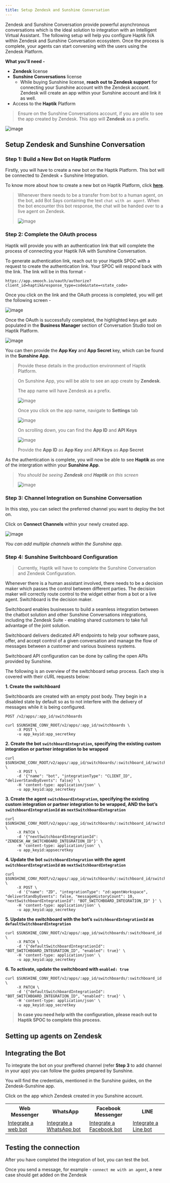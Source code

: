 ```yaml
---
title: Setup Zendesk and Sunshine Conversation
---
```


Zendesk and Sunshine Conversation provide powerful asynchronous conversations which is the ideal solution to integration with an Intelligent Virtual Assistant.
The following setup will help you configure Haptik IVA within Zendesk and Sunshine Conversation ecosystem. Once the process is complete, your agents can start conversing with the users using the Zendesk Platform.

**What you'll need -** 
* **Zendesk** license
* **Sunshine Conversations** license
  * While buying Sunshine license, **reach out to Zendesk support** for connecting your Sunshine account with the Zendesk account. Zendesk will create an app within your Sunshine account and link it as well.
* Access to the **Haptik** Platform

> Ensure on the Sunshine Conversations account, if you are able to see the app created by Zendesk. This app will **Zendesk** as a prefix.

![image](https://user-images.githubusercontent.com/75118325/119676057-2fe88100-be5b-11eb-86bf-b15e731ed63b.png)

## Setup Zendesk and Sunshine Conversation

### Step 1: Build a New Bot on Haptik Platform

Firstly, you will have to create a new bot on the Haptik Platform. This bot will be connected to Zendesk + Sunshine Integration. 

To know more about how to create a new bot on Haptik Platform, click [**here**](https://docs.haptik.ai/bot-builder/basic/making-first-bot).

> Whenever there needs to be a transfer from bot to a human agent, on the bot, add Bot Says containing the text `chat with an agent`. When the bot encounter this bot response, the chat will be handed over to a live agent on Zendesk.
> 
> ![image](https://user-images.githubusercontent.com/75118325/116491235-0d446600-a8b7-11eb-9ddd-4bdf7ff0af08.png)

### Step 2: Complete the OAuth process

Haptik will provide you with an authentication link that will complete the process of connecting your Haptik IVA with Sunshine Conversation.

To generate authentication link, reach out to your Haptik SPOC with a request to create the authentication link. Your SPOC will respond back with the link. The link will be in this format - 

`https://app.smooch.io/oauth/authorize?client_id=haptik&response_type=code&state=<state_code>`

Once you click on the link and the OAuth process is completed, you will get the following screen - 

![image](https://user-images.githubusercontent.com/75118325/116486922-5ba03780-a8ac-11eb-99a2-18941a976659.png)

Once the OAuth is successfully completed, the highlighted keys get auto populated in the **Business Manager** section of Conversation Studio tool on Haptik Platform.

![image](https://user-images.githubusercontent.com/75118325/119683787-907abc80-be61-11eb-8cb5-c81056a38ae7.png)

You can then provide the **App Key** and **App Secret** key, which can be found in the **Sunshine App**.

> Provide these details in the production environment of Haptik Platform. 

> On Sunshine App, you will be able to see an app create by **Zendesk**.
> 
> The app name will have Zendesk as a prefix.
> 
> ![image](https://user-images.githubusercontent.com/75118325/119684333-0da63180-be62-11eb-830e-69469203578e.png)
> 
> Once you click on the app name, navigate to **Settings** tab
> 
> ![image](https://user-images.githubusercontent.com/75118325/119684564-3b8b7600-be62-11eb-805d-0e2fa81f721d.png)
> 
> On scrolling down, you can find the **App ID** and **API Keys**
> 
> ![image](https://user-images.githubusercontent.com/75118325/119684857-79889a00-be62-11eb-96d2-bc0adc037c7c.png)
> 
> Provide the **App ID** as **App Key** and **API Keys** as **App Secret**
> 

As the authentication is complete, you will now be able to see **Haptik** as one of the intergration within your **Sunshine App**.

> _You should be seeing **Zendesk** and **Haptik** on this screen_
>
> ![image](https://user-images.githubusercontent.com/75118325/119686182-b43f0200-be63-11eb-8b32-dad5ea421f90.png)

### Step 3: Channel Integration on Sunshine Conversation

In this step, you can select the preferred channel you want to deploy the bot on.

Click on **Connect Channels** within your newly created app.

![image](https://user-images.githubusercontent.com/75118325/116487092-d0737180-a8ac-11eb-821d-4496fe107de7.png)

_You can add multiple channels within the Sunshine app._

### Step 4: Sunshine Switchboard Configuration

> Currently, Haptik will have to complete the Sunshine Conversation and Zendesk Configuration.

Whenever there is a human assistant involved, there needs to be a decision maker which passes the control between different parties. The decision maker will correctly route control to the widget either from a bot or a live agent. Switchboard is the decision maker.

Switchboard enables businesses to build a seamless integration between the chatbot solution and other Sunshine Conversations integrations, including the Zendesk Suite - enabling shared customers to take full advantage of the joint solution.

Switchboard delivers dedicated API endpoints to help your software pass, offer, and accept control of a given conversation and manage the flow of messages between a customer and various business systems.

Switchboard API configuration can be done by calling the open APIs provided by Sunshine.

The following is an overview of the switchboard setup process. Each step is covered with their cURL requests below:

**1. Create the switchboard**

Switchboards are created with an empty post body. They begin in a disabled state by default so as to not interfere with the delivery of messages while it is being configured.

```
POST /v2/apps/:app_id/switchboards

curl $SUNSHINE_CONV_ROOT/v2/apps/:app_id/switchboards \
     -X POST \
     -u app_keyid:app_secretkey
```

**2. Create the bot `switchboardIntegration`, specifying the existing custom integration or partner integration to be wrapped**

```
curl $SUNSHINE_CONV_ROOT/v2/apps/:app_id/switchboards/:switchboard_id/switchboardIntegrations \
     -X POST \
     -d '{"name": "bot", "integrationType": "CLIENT_ID", "deliverStandbyEvents": false}' \
     -H 'content-type: application/json' \
     -u app_keyid:app_secretkey
```

**3. Create the **agent** `switchboardIntegration`, specifying the existing custom integration or partner integration to be wrapped, AND the **bot’s** `switchboardIntegrationId` as `nextSwitchboardIntegration`**

```
curl $SUNSHINE_CONV_ROOT/v2/apps/:app_id/switchboards/:switchboard_id/switchboardIntegrations/:switchboard_integration_id \
     -X PATCH \
     -d '{"nextSwitchboardIntegrationId": "ZENDESK_AW_SWITCHBOARD_INTEGRATION_ID"}' \
     -H 'content-type: application/json' \
     -u app_keyid:appsecretkey
```

**4. Update the **bot** `switchboardIntegration` with the **agent** `switchboardIntegrationId` as `nextSwitchboardIntegration`**

```
curl $SUNSHINE_CONV_ROOT/v2/apps/:app_id/switchboards/:switchboard_id/switchboardIntegrations \
     -X POST \
     -d '{"name": "ZD", "integrationType": "zd:agentWorkspace", "deliverStandbyEvents": false, "messageHistoryCount": 10, "nextSwitchboardIntegrationId": "BOT_SWITCHBOARD_INTEGRATION_ID" }' \
     -H 'content-type: application/json' \
     -u app_keyid:app_secretkey
```

**5. Update the switchboard with the bot’s `switchboardIntegrationId` as `defaultSwitchboardIntegration`**

```
curl $SUNSHINE_CONV_ROOT/v2/apps/:app_id/switchboards/:switchboard_id \
     -X PATCH \
     -d '{"defaultSwitchboardIntegrationId": "BOT_SWITCHBOARD_INTEGRATION_ID", "enabled": true}' \
     -H 'content-type: application/json' \
     -u app_keyid:app_secretkey
```

**6. To activate, update the switchboard with `enabled: true`**

```
curl $SUNSHINE_CONV_ROOT/v2/apps/:app_id/switchboards/:switchboard_id \
     -X PATCH \
     -d '{"defaultSwitchboardIntegrationId": "BOT_SWITCHBOARD_INTEGRATION_ID", "enabled": true}' \
     -H 'content-type: application/json' \
     -u app_keyid:app_secretkey
```

> **In case you need help with the configuration, please reach out to Haptik SPOC to complete this process.**

## Setting up agents on Zendesk




## Integrating the Bot

To integrate the bot on your preffered channel (refer **Step 3** to add channel in your app) you can follow the guides prepared by Sunshine.

You will find the credentials, mentioned in the Sunshine guides, on the Zendesk-Sunshine app.

Click on the app which Zendesk created in you Sunshine account. 

<table>
  <th>Web Messenger</th>
  <th>WhatsApp</th>
  <th>Facebook Messenger</th>
  <th>LINE</th>
  
  <tr>
    <td><a href="https://docs.smooch.io/guide/web-messenger/" taregt="_blank"> Integrate a web bot</></td>
    <td><a href="https://docs.smooch.io/guide/whatsapp/" taregt="_blank"> Integrate a WhatsApp bot</></td> 
    <td><a href="https://docs.smooch.io/guide/facebook-messenger/" taregt="_blank"> Integrate a Facebook bot</></td>
    <td><a href="https://docs.smooch.io/guide/line/" taregt="_blank"> Integrate a Line bot</></td>
  </tr>
</table>


## Testing the connection

After you have completed the integration of bot, you can test the bot.

Once you send a message, for example - `connect me with an agent`, a new case should get added on the Zendesk

